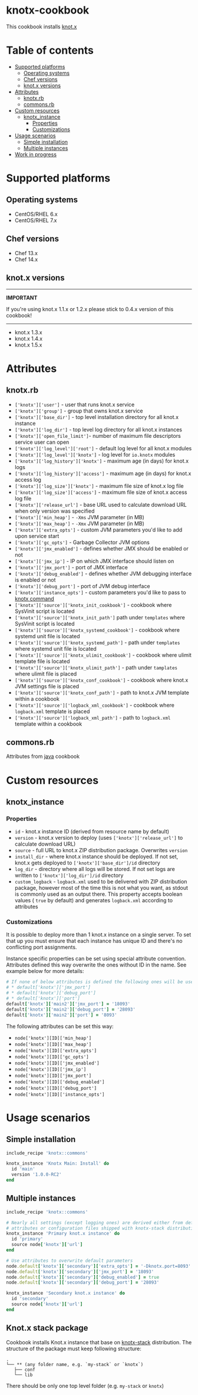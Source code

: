 # knotx-cookbook

This cookbook installs [knot.x](http://knotx.io/)

# Table of contents

* [Supported platforms](#supported-platforms)
    * [Operating systems](#operating-systems)
    * [Chef versions](#chef-versions)
    * [knot.x versions](#knotx-versions)
* [Attributes](#attributes)
    * [knotx.rb](#knotxrb)
    * [commons.rb](#commonsrb)
* [Custom resources](#custom-resources)
    * [knotx_instance](#knotx_instance)
        * [Properties](#properties)
        * [Customizations](#customizations)
* [Usage scenarios](#usage-scenarios)
    * [Simple installation](#simple-installation)
    * [Multiple instances](#multiple-instances)
* [Work in progress](#work-in-progress)

# Supported platforms

## Operating systems

* CentOS/RHEL 6.x
* CentOS/RHEL 7.x

## Chef versions

* Chef 13.x
* Chef 14.x

## knot.x versions

---

**IMPORTANT**

If you're using knot.x 1.1.x or 1.2.x please stick to 0.4.x version of this
cookbook!

---

* knot.x 1.3.x
* knot.x 1.4.x
* knot.x 1.5.x

# Attributes

## knotx.rb

* `['knotx']['user']` - user that runs knot.x service
* `['knotx']['group']` - group that owns knot.x service
* `['knotx']['base_dir']` - top level installation directory for all knot.x
  instance
* `['knotx']['log_dir']` - top level log directory for all knot.x instances
* `['knotx']['open_file_limit']`- number of maximum file descriptors service
  user can open
* `['knotx']['log_level']['root']` - default log level for all knot.x modules
* `['knotx']['log_level']['knotx']` - log level for `io.knotx` modules
* `['knotx']['log_history']['knotx']` - maximum age (in days) for knot.x logs
* `['knotx']['log_history']['access']` - maximum age (in days) for knot.x access
  log
* `['knotx']['log_size']['knotx']` - maximum file size of knot.x log file
* `['knotx']['log_size']['access']` - maximum file size of knot.x access log
  file
* `['knotx']['release_url']` - base URL used to calculate download URL when
  only version was specified
* `['knotx']['min_heap']` - `-Xms` JVM parameter (in MB)
* `['knotx']['max_heap']` - `-Xmx` JVM parameter (in MB)
* `['knotx']['extra_opts']` - custom JVM parameters you'd like to add upon
  service start
* `['knotx']['gc_opts']` - Garbage Collector JVM options
* `['knotx']['jmx_enabled']` - defines whether JMX should be enabled or not
* `['knotx']['jmx_ip']` - IP on which JMX interface should listen on
* `['knotx']['jmx_port']` - port of JMX interface
* `['knotx']['debug_enabled']` - defines whether JVM debugging interface is
  enabled or not
* `['knotx']['debug_port']` - port of JVM debug interface
* `['knotx']['instance_opts']` - custom parameters you'd like to pass to [knotx command](https://github.com/Cognifide/knotx/blob/master/knotx-core/src/main/java/io/knotx/launcher/KnotxCommand.java)
* `['knotx']['source']['knotx_init_cookbook']` - cookbook where SysVinit script
  is located
* `['knotx']['source']['knotx_init_path']` path under `templates` where
  SysVinit script is located
* `['knotx']['source']['knotx_systemd_cookbook']` - cookbook where systemd unit
  file is located
* `['knotx']['source']['knotx_systemd_path']` - path under `templates` where
  systemd unit file is located
* `['knotx']['source']['knotx_ulimit_cookbook']` - cookbook where ulimit
  template file is located
* `['knotx']['source']['knotx_ulimit_path']` - path under `tamplates` where
  ulimit file is placed
* `['knotx']['source']['knotx_conf_cookbook']` - cookbook where knot.x JVM
  settings file is placed
* `['knotx']['source']['knotx_conf_path']` - path to knot.x JVM template within
  a cookbook
* `['knotx']['source']['logback_xml_cookbook']` - cookbook where `logback.xml`
  template is placed
* `['knotx']['source']['logback_xml_path']` - path to `logback.xml` template
  within a cookbook

## commons.rb

Attributes from [java](https://supermarket.chef.io/cookbooks/java) cookbook

# Custom resources

## knotx_instance

### Properties

* `id` - knot.x instance ID (derived from resource name by default)
* `version` - knot.x version to deploy (uses `['knotx']['release_url']` to
  calculate download URL)
* `source` - full URL to knot.x ZIP distribution package. Overwrites `version`
* `install_dir` - where knot.x instance should be deployed. If not set, knot.x
  gets deployed to `['knotx']['base_dir']/id` directory
* `log_dir` - directory where all logs will be stored. If not set logs are
  written to `['knotx']['log_dir']/id` directory
* `custom_logback` - `logback.xml` used to be delivered with ZIP distribution
  package, however most of the time this is not what you want, as stdout is
  commonly used as an output there. This property accepts boolean values (
  `true` by default) and generates `logback.xml` according to attributes

### Customizations

It is possible to deploy more than 1 knot.x instance on a single server. To set
that up you must ensure that each instance has unique ID and there's no
conflicting port assignments.

Instance specific properties can be set using special attribute convention.
Attributes defined this way overwrite the ones without ID in the name. See
example below for more details:

```ruby
# If none of below attributes is defined the following ones will be used:
# * default['knotx']['jmx_port']
# * default['knotx']['debug_port']
# * default['knotx']['port']
default['knotx']['main2']['jmx_port'] = '18093'
default['knotx']['main2']['debug_port'] = '28093'
default['knotx']['main2']['port'] = '8093'
```

The following attributes can be set this way:

* `node['knotx'][ID]['min_heap']`
* `node['knotx'][ID]['max_heap']`
* `node['knotx'][ID]['extra_opts']`
* `node['knotx'][ID]['gc_opts']`
* `node['knotx'][ID]['jmx_enabled']`
* `node['knotx'][ID]['jmx_ip']`
* `node['knotx'][ID]['jmx_port']`
* `node['knotx'][ID]['debug_enabled']`
* `node['knotx'][ID]['debug_port']`
* `node['knotx'][ID]['instance_opts']`

# Usage scenarios

## Simple installation

```ruby
include_recipe 'knotx::commons'

knotx_instance 'Knotx Main: Install' do
  id 'main'
  version '1.0.0-RC2'
end
```

## Multiple instances

```ruby
include_recipe 'knotx::commons'

# Nearly all settings (except logging ones) are derived either from default
# attributes or configuration files shipped with knotx-stack distribution
knotx_instance 'Primary knot.x instance' do
  id 'primary'
  source node['knotx']['url']
end

# Use attributes to overwrite default parameters
node.default['knotx']['secondary']['extra_opts'] = '-Dknotx.port=8093'
node.default['knotx']['secondary']['jmx_port'] = '18093'
node.default['knotx']['secondary']['debug_enabled'] = true
node.default['knotx']['secondary']['debug_port'] = '28093'

knotx_instance 'Secondary knot.x instance' do
  id 'secondary'
  source node['knotx']['url']
end
```

## Knot.x stack package
Cookbook installs Knot.x instance that base on [knotx-stack](https://github.com/Knotx/knotx-stack)
distribution. The structure of the package must keep following structure:
```
.
└── ** (any folder name, e.g. `my-stack` or `knotx`)
   ├── conf
   └── lib
```
There should be only one top level folder (e.g. `my-stack` or `knotx`)
